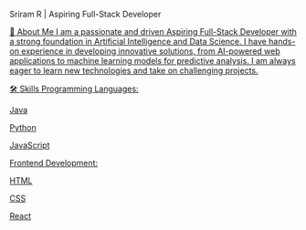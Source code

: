 Sriram R | Aspiring Full-Stack Developer
<p align="center">
<a href="mailto:sriramakrishnan8055@gmail.com">

👋 About Me
I am a passionate and driven Aspiring Full-Stack Developer with a strong foundation in Artificial Intelligence and Data Science. I have hands-on experience in developing innovative solutions, from AI-powered web applications to machine learning models for predictive analysis. I am always eager to learn new technologies and take on challenging projects.

🛠️ Skills
Programming Languages:

Java

Python

JavaScript

Frontend Development:

HTML

CSS

React
